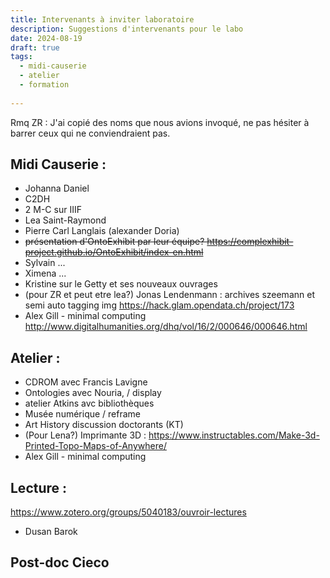 ```yaml
---
title: Intervenants à inviter laboratoire
description: Suggestions d'intervenants pour le labo
date: 2024-08-19
draft: true
tags: 
  - midi-causerie
  - atelier
  - formation
    
---
```

Rmq ZR : J'ai copié des noms que nous avions invoqué, ne pas hésiter à barrer ceux qui ne conviendraient pas.

## Midi Causerie : 

-  Johanna Daniel
-  C2DH
-  2 M-C sur IIIF
-  Lea Saint-Raymond
-  Pierre Carl Langlais (alexander Doria)
-  ~~présentation d'OntoExhibit par leur équipe? https://complexhibit-project.github.io/OntoExhibit/index-en.html~~
-  Sylvain ...
-  Ximena ...
-  Kristine sur le Getty et ses nouveaux ouvrages
- (pour ZR et peut etre lea?) Jonas Lendenmann : archives szeemann et semi auto tagging img https://hack.glam.opendata.ch/project/173
- Alex Gill - minimal computing http://www.digitalhumanities.org/dhq/vol/16/2/000646/000646.html
  

## Atelier : 

- CDROM avec Francis Lavigne
- Ontologies avec Nouria, / display
- atelier Atkins avc bibliothèques
- Musée numérique / reframe
- Art History discussion doctorants (KT)
- (Pour Lena?) Imprimante 3D : https://www.instructables.com/Make-3d-Printed-Topo-Maps-of-Anywhere/
- Alex Gill - minimal computing


## Lecture : 
https://www.zotero.org/groups/5040183/ouvroir-lectures

- Dusan Barok 

## Post-doc Cieco
